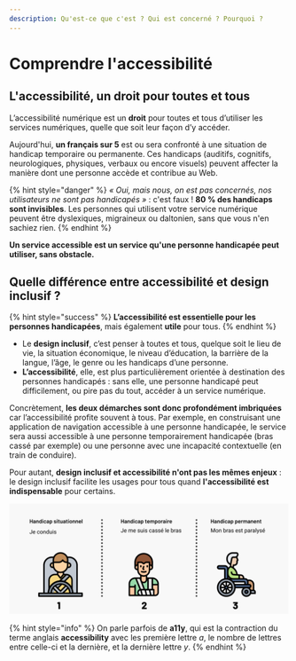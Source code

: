 ```yaml
---
description: Qu'est-ce que c'est ? Qui est concerné ? Pourquoi ?
---
```


# Comprendre l'accessibilité

## L'accessibilité, un droit pour toutes et tous

L’accessibilité numérique est un **droit** pour toutes et tous d’utiliser les services numériques, quelle que soit leur façon d’y accéder.

Aujourd'hui, **un français sur 5** est ou sera confronté à une situation de handicap temporaire ou permanente. Ces handicaps (auditifs, cognitifs, neurologiques, physiques, verbaux ou encore visuels) peuvent affecter la manière dont une personne accède et contribue au Web.

{% hint style="danger" %}
_« Oui, mais nous, on est pas concernés, nos utilisateurs ne sont pas handicapés »_ : c'est faux ! **80 % des handicaps sont invisibles**. Les personnes qui utilisent votre service numérique peuvent être dyslexiques, migraineux ou daltonien, sans que vous n'en sachiez rien.
{% endhint %}

**Un service accessible est un service qu'une personne handicapée peut utiliser, sans obstacle.**

## Quelle différence entre accessibilité et design inclusif ?

{% hint style="success" %}
**L’accessibilité est essentielle pour les personnes handicapées**, mais également **utile** pour tous.
{% endhint %}

* Le **design inclusif**, c’est penser à toutes et tous, quelque soit le lieu de vie, la situation économique, le niveau d’éducation, la barrière de la langue, l’âge, le genre ou les handicaps d’une personne.
* **L’accessibilité**, elle, est plus particulièrement orientée à destination des personnes handicapés : sans elle, une personne handicapé peut difficilement, ou pire pas du tout, accéder à un service numérique.

Concrètement, **les deux démarches sont donc profondément imbriquées** car l’accessibilité profite souvent à tous. Par exemple, en construisant une application de navigation accessible à une personne handicapée, le service sera aussi accessible à une personne temporairement handicapée (bras cassé par exemple) ou une personne avec une incapacité contextuelle (en train de conduire).

Pour autant, **design inclusif et accessibilité n'ont pas les mêmes enjeux** : le design inclusif facilite les usages pour tous quand **l'accessibilité est indispensable** pour certains.

![Exemple de handicap situationnel (conduire), temporaire (avoir le bras cassé) ou permanent (être paralysé)](../../../.gitbook/assets/inclusive.png)

{% hint style="info" %}
On parle parfois de **a11y**, qui est la contraction du terme anglais **accessibility** avec les première lettre _a_, le nombre de lettres entre celle-ci et la dernière, et la dernière lettre _y_.
{% endhint %}
